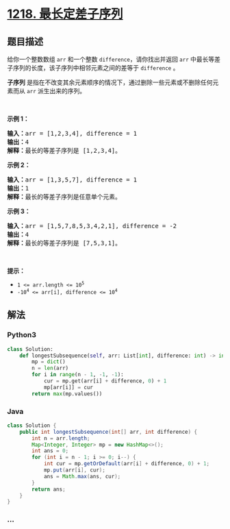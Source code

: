 # [1218. 最长定差子序列](https://leetcode-cn.com/problems/longest-arithmetic-subsequence-of-given-difference)



## 题目描述

<!-- 这里写题目描述 -->

<p>给你一个整数数组 <code>arr</code> 和一个整数 <code>difference</code>，请你找出并返回 <code>arr</code> 中最长等差子序列的长度，该子序列中相邻元素之间的差等于 <code>difference</code> 。</p>

<p><strong>子序列</strong> 是指在不改变其余元素顺序的情况下，通过删除一些元素或不删除任何元素而从 <code>arr</code> 派生出来的序列。</p>

<p> </p>

<p><strong>示例 1：</strong></p>

<pre>
<strong>输入：</strong>arr = [1,2,3,4], difference = 1
<strong>输出：</strong>4
<strong>解释：</strong>最长的等差子序列是 [1,2,3,4]。</pre>

<p><strong>示例 2：</strong></p>

<pre>
<strong>输入：</strong>arr = [1,3,5,7], difference = 1
<strong>输出：</strong>1
<strong>解释：</strong>最长的等差子序列是任意单个元素。
</pre>

<p><strong>示例 3：</strong></p>

<pre>
<strong>输入：</strong>arr = [1,5,7,8,5,3,4,2,1], difference = -2
<strong>输出：</strong>4
<strong>解释：</strong>最长的等差子序列是 [7,5,3,1]。
</pre>

<p> </p>

<p><strong>提示：</strong></p>

<ul>
	<li><code>1 <= arr.length <= 10<sup>5</sup></code></li>
	<li><code>-10<sup>4</sup> <= arr[i], difference <= 10<sup>4</sup></code></li>
</ul>


## 解法

<!-- 这里可写通用的实现逻辑 -->

<!-- tabs:start -->

### **Python3**

<!-- 这里可写当前语言的特殊实现逻辑 -->

```python
class Solution:
    def longestSubsequence(self, arr: List[int], difference: int) -> int:
        mp = dict()
        n = len(arr)
        for i in range(n - 1, -1, -1):
            cur = mp.get(arr[i] + difference, 0) + 1
            mp[arr[i]] = cur
        return max(mp.values())
```

### **Java**

<!-- 这里可写当前语言的特殊实现逻辑 -->

```java
class Solution {
    public int longestSubsequence(int[] arr, int difference) {
        int n = arr.length;
        Map<Integer, Integer> mp = new HashMap<>();
        int ans = 0;
        for (int i = n - 1; i >= 0; i--) {
            int cur = mp.getOrDefault(arr[i] + difference, 0) + 1;
            mp.put(arr[i], cur);
            ans = Math.max(ans, cur);
        }
        return ans;
    }
}
```

### **...**

```

```

<!-- tabs:end -->
